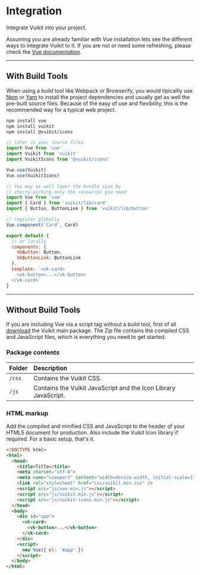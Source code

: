# Integration

<p class="uk-text-lead">Integrate Vuikit into your project.</p>

Assuming you are already familiar with Vue installation lets see the different ways to integrate Vuikit to it. If you are not or need some refreshing, please check the [Vue documentation](https://vuejs.org/v2/guide/installation.html).

***

## With Build Tools

When using a build tool like Webpack or Browserify, you would tipicallly use [Npm](https://www.npmjs.com) or [Yarn](https://yarnpkg.com) to install the project dependencies and usually get as well the pre-built source files. Because of the easy of use and flexibility, this is the recommended way for a typical web project.

```bash
npm install vue
npm install vuikit
npm install @vuikit/icons
```

```js
// later in your source files
import Vue from 'vue'
import Vuikit from 'vuikit'
import VuikitIcons from '@vuikit/icons'

Vue.use(Vuikit)
Vue.use(VuikitIcons)
```

```js
// You may as well lower the bundle size by
// cherry-picking only the resources you need
import Vue from 'vue'
import { Card } from 'vuikit/lib/card'
import { Button, ButtonLink } from 'vuikit/lib/button'

// register globally
Vue.component('Card', Card)

export default {
  // or locally
  components: {
    VkButton: Button,
    VkButtonLink: ButtonLink
  },
  template: `<vk-card>
    <vk-button>...</vk-button>
  </vk-card>`
}
```

***

## Without Build Tools

If you are including Vue via a script tag without a build tool, first of all [download](/download) the Vuikit main package. The Zip file contains the compiled CSS and JavaScript files, which is everything you need to get started. 

### Package contents

| Folder | Description |
|:-------|:------------|
| `/css` | Contains the Vuikit CSS. |
| `/js`  | Contains the Vuikit JavaScript and the Icon Library JavaScript. |

### HTML markup

Add the compiled and minified CSS and JavaScript to the header of your HTML5 document for production. Also include the Vuikit Icon library if required. For a basic setup, that's it.

```html
<!DOCTYPE html>
<html>
  <head>
    <title>Title</title>
    <meta charset="utf-8">
    <meta name="viewport" content="width=device-width, initial-scale=1">
    <link rel="stylesheet" href="css/vuikit.min.css" />
    <script src="js/vue.min.js"></script>
    <script src="js/vuikit.min.js"></script>
    <script src="js/vuikit-icons.min.js"></script>
  </head>
  <body>
    <div id="app">
      <vk-card>
        <vk-button>...</vk-button>
      </vk-card>
    </div>
    <script>
      new Vue({ el: '#app' })
    </script>
  </body>
</html>
```
